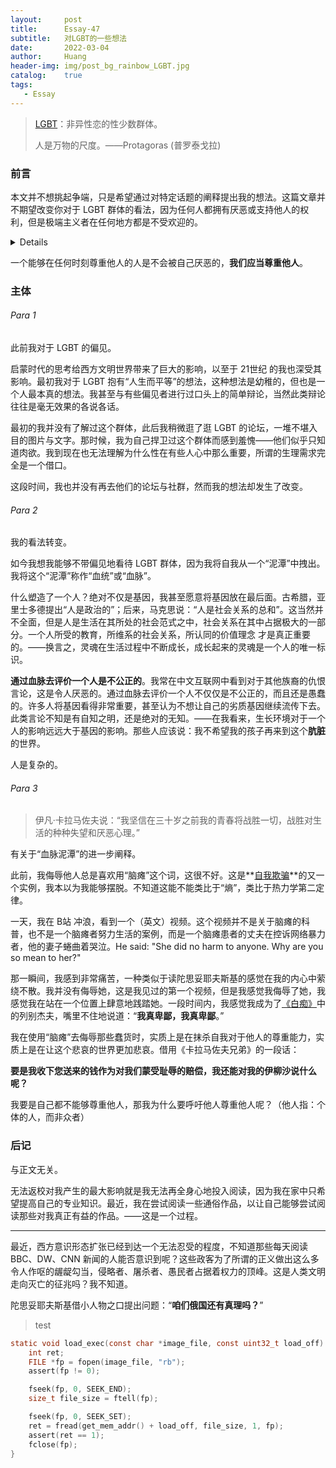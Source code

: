 ```yaml
---
layout:     post
title:      Essay-47
subtitle:   对LGBT的一些想法
date:       2022-03-04
author:     Huang
header-img: img/post_bg_rainbow_LGBT.jpg
catalog:    true
tags:
   - Essay
---
```


> [LGBT](https://zh.wikipedia.org/wiki/LGBT)：非异性恋的性少数群体。
>
> 人是万物的尺度。——Protagoras (普罗泰戈拉)

### 前言

本文并不想挑起争端，只是希望通过对特定话题的阐释提出我的想法。这篇文章并不期望改变你对于 LGBT 群体的看法，因为任何人都拥有厌恶或支持他人的权利，但是极端主义者在任何地方都是不受欢迎的。

<details>西方关于 LGBT、环境保护、动物保护……中许多塑造人的个性的<strong>观念</strong>出现了“政治正确”，也就是意识形态。我想有不少人支持这些是因为没有意识到自己被意识形态所操纵，他人决定了自我——这是很恐怖的一件事情，比隐私保护要恐怖许多。</details>

一个能够在任何时刻尊重他人的人是不会被自己厌恶的，**我们应当尊重他人**。

### 主体

###### Para 1

此前我对于 LGBT 的偏见。

启蒙时代的思考给西方文明世界带来了巨大的影响，以至于 21世纪 的我也深受其影响。最初我对于 LGBT 抱有“人生而平等”的想法，这种想法是幼稚的，但也是一个人最本真的想法。我甚至与有些偏见者进行过口头上的简单辩论，当然此类辩论往往是毫无效果的各说各话。

最初的我并没有了解过这个群体，此后我稍微逛了逛 LGBT 的论坛，一堆不堪入目的图片与文字。那时候，我为自己捍卫过这个群体而感到羞愧——他们似乎只知道肉欲。我到现在也无法理解为什么性在有些人心中那么重要，所谓的生理需求完全是一个借口。

这段时间，我也并没有再去他们的论坛与社群，然而我的想法却发生了改变。

###### Para 2

我的看法转变。

如今我想我能够不带偏见地看待 LGBT 群体，因为我将自我从一个“泥潭”中拽出。我将这个“泥潭”称作“血统”或“血脉”。

什么塑造了一个人？绝对不仅是基因，我甚至愿意将基因放在最后面。古希腊，亚里士多德提出“人是政治的”；后来，马克思说：“人是社会关系的总和”。这当然并不全面，但是人是生活在其所处的社会范式之中，社会关系在其中占据极大的一部分。一个人所受的教育，所维系的社会关系，所认同的价值理念 才是真正重要的。——换言之，灵魂在生活过程中不断成长，成长起来的灵魂是一个人的唯一标识。

**通过血脉去评价一个人是不公正的**。我常在中文互联网中看到对于其他族裔的仇恨言论，这是令人厌恶的。通过血脉去评价一个人不仅仅是不公正的，而且还是愚蠢的。许多人将基因看得非常重要，甚至认为不想让自己的劣质基因继续流传下去。此类言论不知是有自知之明，还是绝对的无知。——在我看来，生长环境对于一个人的影响远远大于基因的影响。那些人应该说：我不希望我的孩子再来到这个**肮脏**的世界。

人是复杂的。

###### Para 3

> 伊凡·卡拉马佐夫说：“我坚信在三十岁之前我的青春将战胜一切，战胜对生活的种种失望和厌恶心理。”

有关于“血脉泥潭”的进一步阐释。

此前，我侮辱他人总是喜欢用“脑瘫”这个词，这很不好。这是**[自我欺骗](https://xn--29s704loyd.com/2021/11/16/Essay-35/)**的又一个实例，我本以为我能够摆脱。不知道这能不能类比于“熵”，类比于热力学第二定律。

一天，我在 B站 冲浪，看到一个（英文）视频。这个视频并不是关于脑瘫的科普，也不是一个脑瘫者努力生活的案例，而是一个脑瘫患者的丈夫在控诉网络暴力者，他的妻子蜷曲着哭泣。He said: "She did no harm to anyone. Why are you so mean to her?"

那一瞬间，我感到非常痛苦，一种类似于读陀思妥耶夫斯基的感觉在我的内心中萦绕不散。我并没有侮辱她，这是我见过的第一个视频，但是我感觉我侮辱了她，我感觉我在站在一个位置上肆意地践踏她。一段时间内，我感觉我成为了[《白痴》](https://xn--29s704loyd.com/2021/06/05/The-Idiot/)中的列别杰夫，嘴里不住地说道：“**我真卑鄙，我真卑鄙**。”

我在使用“脑瘫”去侮辱那些蠢货时，实质上是在抹杀自我对于他人的尊重能力，实质上是在让这个悲哀的世界更加悲哀。借用《卡拉马佐夫兄弟》的一段话：

**要是我收下您送来的钱作为对我们蒙受耻辱的赔偿，我还能对我的伊柳沙说什么呢？**

我要是自己都不能够尊重他人，那我为什么要呼吁他人尊重他人呢？（他人指：个体的人，而非众者）

### 后记

与正文无关。

无法返校对我产生的最大影响就是我无法再全身心地投入阅读，因为我在家中只希望提高自己的专业知识。最近，我在尝试阅读一些通俗作品，以让自己能够尝试阅读那些对我真正有益的作品。——这是一个过程。

---

最近，西方意识形态扩张已经到达一个无法忍受的程度，不知道那些每天阅读 BBC、DW、CNN 新闻的人能否意识到呢？这些政客为了所谓的正义做出这么多令人作呕的龌龊勾当，侵略者、屠杀者、愚民者占据着权力的顶峰。这是人类文明走向灭亡的征兆吗？我不知道。

陀思妥耶夫斯基借小人物之口提出问题：“**咱们俄国还有真理吗？**”

> test

```c
static void load_exec(const char *image_file, const uint32_t load_off) {
    int ret;
    FILE *fp = fopen(image_file, "rb");
    assert(fp != 0);

    fseek(fp, 0, SEEK_END);
    size_t file_size = ftell(fp);

    fseek(fp, 0, SEEK_SET);
    ret = fread(get_mem_addr() + load_off, file_size, 1, fp);
    assert(ret == 1);
    fclose(fp);
}
```
